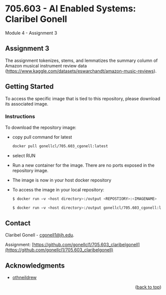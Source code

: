# 705.603 - AI Enabled Systems: Claribel Gonell
Module 4 - Assignment 3

<!-- Improved compatibility of back to top link: See: https://github.com/othneildrew/Best-README-Template/pull/73 -->
<a name="readme-top"></a>
<!--
*** Thanks for checking out the Best-README-Template. If you have a suggestion
*** that would make this better, please fork the repo and create a pull request
*** or simply open an issue with the tag "enhancement".
*** Don't forget to give the project a star!
*** Thanks again! Now go create something AMAZING! :D
-->



<!-- ABOUT THE ASSIGNMENT -->
## Assignment 3
The assignment tokenizes, stems, and lemmatizes the summary column of Amazon musical instrument review data (https://www.kaggle.com/datasets/eswarchandt/amazon-music-reviews).


<!-- GETTING STARTED -->
## Getting Started

To access the specific image that is tied to this repository, please download its associated image. 

<!-- INSTRUCTIONS -->

### Instructions

To download the repository image: 
* copy pull command for latest
  ```sh
  docker pull gonellcl/705.603_cgonell:latest
  ```
* select RUN
* Run a new container for the image. There are no ports exposed in the repository image. 
* The image is now in your host docker repository

* To access the image in your local repository: 
  ```sh
  $ docker run –v <host directory>:/output <REPOSTIORY>:<IMAGENAME>
  ```
   ```sh
  $ docker run –v <host directory>:/output gonellcl/705.603_cgonell:latest
  ```

<!-- CONTACT -->
## Contact

Claribel Gonell  - cgonell1@jh.edu.

Assignment: [https://github.com/gonellcl1/705.603_claribelgonell](https://github.com/gonellcl1/705.603_claribelgonell)



<!-- ACKNOWLEDGMENTS -->
## Acknowledgments

* [othneildrew](https://github.com/othneildrew/Best-README-Template/blob/master/BLANK_README.md)


<p align="right">(<a href="#readme-top">back to top</a>)</p>
